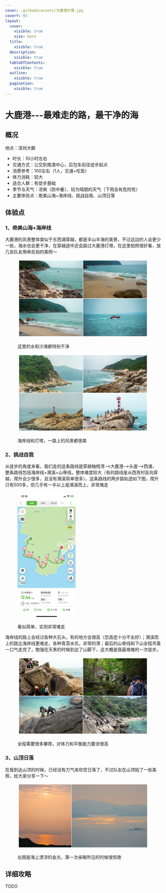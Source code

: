 ```yaml
---
cover: .gitbook/assets/大鹿港灯塔.jpg
coverY: 93
layout:
  cover:
    visible: true
    size: hero
  title:
    visible: true
  description:
    visible: true
  tableOfContents:
    visible: true
  outline:
    visible: true
  pagination:
    visible: true
---
```


# 大鹿港---最难走的路，最干净的海

## 概况

地点：深圳大鹏

* 时长：10小时左右
* 交通方式：公交到南澳中心，后包车前往徒步起点
* 消费参考：100左右（1人，交通+吃饭）
* 体力消耗：较大
* 适合人群：有徒步基础
* 季节与天气：凉爽（防中暑）、较为晴朗的天气（下雨会有危险性）
* 主要体验点：绝美山海+海岸线、挑战自我、山顶日落

## 体验点

### 1、绝美山海+海岸线

大鹿港的风景整体类似于东西涌穿越，都是半山半海的美景，不过这边的人会更少一些，海水也会更干净，在穿越途中还会路过大鹿港灯塔，在这里拍照很好看，放几张队友用单反拍的美照～

<figure><img src=".gitbook/assets/大鹿港1.jpg" alt=""><figcaption><p>这里的水和沙滩都特别干净</p></figcaption></figure>

<figure><img src=".gitbook/assets/大鹿港2.jpg" alt=""><figcaption><p>海岸线和灯塔，一路上的风景都很美</p></figcaption></figure>

### 2、挑战自我

从徒步的角度来看，我们走的这条路线是穿越柚柑湾-->大鹿港-->头崖-->西涌，整条路线包括海岸线+溯溪+山脊线，整体难度较大（有的路线是从西贡村反向穿越，爬升会少很多，且没有溯溪简单很多）。这条路线的两步路轨迹如下图，爬升只有500多，但几乎有一半以上是溯溪而上，非常难走

<figure><img src=".gitbook/assets/大鹿港3.jpeg" alt="" width="188"><figcaption><p>看似简单，实则非常难走</p></figcaption></figure>

海岸线的路上会经过各种大石头，有的地方会很高（恐高症十分不友好）；溯溪而上的路比海岸线更难走，各种青苔水坑，非常的滑；最后的山脊线和下山全程吊着一口气走完了，勉强在天黑的时候到达了山脚下，这大概是我最艰难的一次徒步。

<figure><img src=".gitbook/assets/大鹿港4.jpg" alt=""><figcaption><p>全程需要很多攀爬，对体力和平衡能力要求很高</p></figcaption></figure>

### 3、山顶日落

在我到达山顶的时候，已经没有力气来欣赏日落了，不过队友在山顶拍了一些美照，给大家分享一下～

<figure><img src=".gitbook/assets/大鹿港5.jpg" alt=""><figcaption><p>右图是海上漂浮的金光，第一次亲眼所见的时候很惊艳</p></figcaption></figure>

## 详细攻略

TODO
